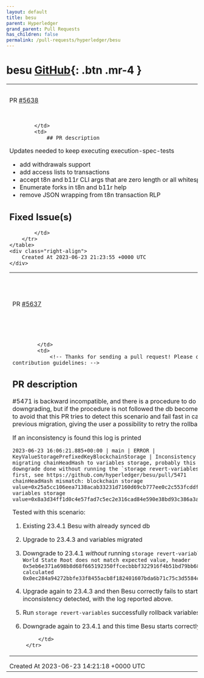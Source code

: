 ```yaml
---
layout: default
title: besu
parent: Hyperledger
grand_parent: Pull Requests
has_children: false
permalink: /pull-requests/hyperledger/besu
---
```


# besu <span class="fs-3 right-align">[GitHub](https://github.com/hyperledger/besu){: .btn .mr-4 }</span>


<div>
    <table>
        <tr>
            <td>
                PR <a href="https://github.com/hyperledger/besu/pull/5638" class=".btn">#5638</a>
            </td>
            <td>
                <b>
                    Updates for execution-spec-tests
                </b>
            </td>
        </tr>
        <tr>
            <td>
                
            </td>
            <td>
                ## PR description

Updates needed to keep executing execution-spec-tests
* add withdrawals support
* add access lists to transactions
* accept t8n and b11r CLI args that are zero length or all whitespace
* Enumerate forks in t8n and b11r help
* remove JSON wrapping from t8n transaction RLP

<!-- Thanks for sending a pull request! Please check out our contribution guidelines: -->
<!-- https://github.com/hyperledger/besu/blob/main/CONTRIBUTING.md -->

## Fixed Issue(s)
<!-- Please link to fixed issue(s) here using format: fixes #<issue number> -->
<!-- Example: "fixes #2" -->
            </td>
        </tr>
    </table>
    <div class="right-align">
        Created At 2023-06-23 21:23:55 +0000 UTC
    </div>
</div>

<div>
    <table>
        <tr>
            <td>
                PR <a href="https://github.com/hyperledger/besu/pull/5637" class=".btn">#5637</a>
            </td>
            <td>
                <b>
                    Fail fast in case of downgrade done without reverting variables storage
                </b>
            </td>
        </tr>
        <tr>
            <td>
                
            </td>
            <td>
                <!-- Thanks for sending a pull request! Please check out our contribution guidelines: -->
<!-- https://github.com/hyperledger/besu/blob/main/CONTRIBUTING.md -->

## PR description

#5471 is backward incompatible, and there is a procedure to do before downgrading, but if the procedure is not followed the db becomes inconsistent, to avoid that this PR tries to detect this scenario and fail fast in case it founds a previous migration, giving the user a possibility to retry the rollback procedure.

If an inconsistency is found this log is printed

```
2023-06-23 16:06:21.885+00:00 | main | ERROR | KeyValueStoragePrefixedKeyBlockchainStorage | Inconsistency found when migrating chainHeadHash to variables storage, probably this is due to a downgrade done without running the `storage revert-variables` subcommand first, see https://github.com/hyperledger/besu/pull/5471
chainHeadHash mismatch: blockchain storage value=0x25a5cc106eea7138acab33231d7160d69cb777ee0c2c553fcddf5138993e6dd9, variables storage value=0x8a3d34ff1d0c4e57fad7c5ec2e316cad84e590e38bd93c386a3ade49deb0437f
```

Tested with this scenario:
1. Existing 23.4.1 Besu with already synced db
2. Upgrade to 23.4.3 and variables migrated
3. Downgrade to 23.4.1 *without* running `storage revert-variables` first, got `World State Root does not match expected value, header 0x5eb6e371a698b8d68f665192350ffcecbbbf322916f4b51bd79bb6887da3f494 calculated 0x0ec284a94272bbfe33f8455acb8f182401607bda6b71c75c3d5584d719e7d8e7`
4. Upgrade again to 23.4.3 and then Besu correctly fails to start since inconsistency detected, with the log reported above.
5. Run `storage revert-variables` successfully rollback variables storage
6. Downgrade again to 23.4.1 and this time Besu starts correctly

            </td>
        </tr>
    </table>
    <div class="right-align">
        Created At 2023-06-23 14:21:18 +0000 UTC
    </div>
</div>

